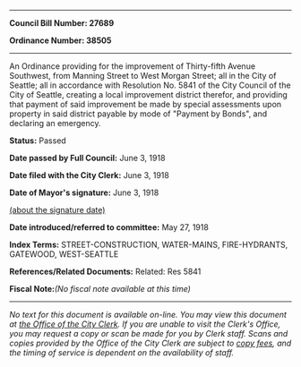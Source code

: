 

********

**Council Bill Number: 27689**
   
**Ordinance Number: 38505**
********

 An Ordinance providing for the improvement of Thirty-fifth Avenue Southwest, from Manning Street to West Morgan Street; all in the City of Seattle; all in accordance with Resolution No. 5841 of the City Council of the City of Seattle, creating a local improvement district therefor, and providing that payment of said improvement be made by special assessments upon property in said district payable by mode of "Payment by Bonds", and declaring an emergency.

**Status:** Passed
   
**Date passed by Full Council:** June 3, 1918
   
**Date filed with the City Clerk:** June 3, 1918
   
**Date of Mayor's signature:** June 3, 1918
   
[(about the signature date)](/~public/approvaldate.htm)
   
   
   
**Date introduced/referred to committee:** May 27, 1918
   
   
**Index Terms:** STREET-CONSTRUCTION, WATER-MAINS, FIRE-HYDRANTS, GATEWOOD, WEST-SEATTLE

**References/Related Documents:** Related: Res 5841

**Fiscal Note:**_(No fiscal note available at this time)_
********

_No text for this document is available on-line. You may view this document at [the Office of the City Clerk](http://www.seattle.gov/leg/clerk/contactUs.htm). If you are unable to visit the Clerk's Office, you may request a copy or scan be made for you by Clerk staff. Scans and copies provided by the Office of the City Clerk are subject to [copy fees](http://clerk.seattle.gov/~public/clerkfees.htm), and the timing of service is dependent on the availability of staff._

